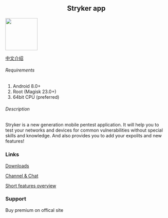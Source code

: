 ## <center> Stryker app</center>

<img src="https://cdn.strykerdefence.com/static/img/logos/white_border.png" width="100" height="100"/>

[中文介绍](./docs/zh-CN/README.md)
###### Requirements

1. Android 8.0+ 
2. Root (Magisk 23.0+)
3. 64bit CPU (preferred)

###### Description

Stryker is a new generation mobile pentest application. It will help you to test your networks and devices for common vulnerabilities without special skills and knowledge. And also provides you to add your expolits and new features!

### Links

[Downloads](https://github.com/stryker-project/app/releases "Releases")

[Channel & Chat](http://t.me/strykerapp "Channel & Chat")

  

[Short features overview](https://youtu.be/2n6NxE_sGm4 "Short features overview")

### Support

Buy premium on offical site
